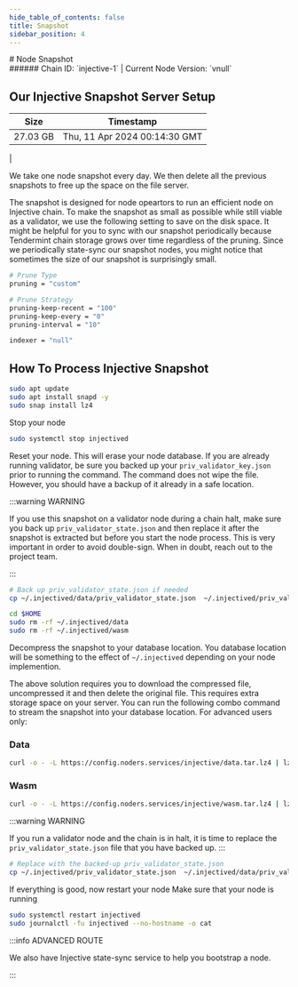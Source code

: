 ```yaml
---
hide_table_of_contents: false
title: Snapshot
sidebar_position: 4
---
```


<div class="h1-with-icon icon-injective">
# Node Snapshot
</div>
###### Chain ID: `injective-1` | Current Node Version: `vnull`

## Our Injective Snapshot Server Setup

| Size   | Timestamp   |
|--------|-------------|
| 27.03 GB | Thu, 11 Apr 2024 00:14:30 GMT |


We take one node snapshot every day. We then delete all the previous snapshots to free up the space on the file server.

The snapshot is designed for node opeartors to run an efficient node on Injective chain. To make the snapshot as small as possible while still viable as a validator, we use the following setting to save on the disk space. It might be helpful for you to sync with our snapshot periodically because Tendermint chain storage grows over time regardless of the pruning. Since we periodically state-sync our snapshot nodes, you might notice that sometimes the size of our snapshot is surprisingly small.

```bash title="app.toml"
# Prune Type
pruning = "custom"

# Prune Strategy
pruning-keep-recent = "100"
pruning-keep-every = "0"
pruning-interval = "10"
```

```bash title="config.toml"
indexer = "null"
```

## How To Process Injective Snapshot
```bash
sudo apt update
sudo apt install snapd -y
sudo snap install lz4
```

Stop your node
```bash
sudo systemctl stop injectived
```
Reset your node. This will erase your node database. If you are already running validator, be sure you backed up your `priv_validator_key.json` prior to running the command. The command does not wipe the file. However, you should have a backup of it already in a safe location.

:::warning WARNING

If you use this snapshot on a validator node during a chain halt, make sure you back up `priv_validator_state.json` and then replace it after the snapshot is extracted but before you start the node process. This is very important in order to avoid double-sign. When in doubt, reach out to the project team.

:::

```bash
# Back up priv_validator_state.json if needed
cp ~/.injectived/data/priv_validator_state.json  ~/.injectived/priv_validator_state.json

cd $HOME
sudo rm -rf ~/.injectived/data
sudo rm -rf ~/.injectived/wasm
```

Decompress the snapshot to your database location. You database location will be something to the effect of `~/.injectived` depending on your node implemention.

The above solution requires you to download the compressed file, uncompressed it and then delete the original file. This requires extra storage space on your server. You can run the following combo command to stream the snapshot into your database location. For advanced users only:
### Data
```bash
curl -o - -L https://config.noders.services/injective/data.tar.lz4 | lz4 -d | tar -x -C ~/.injectived
```
### Wasm
```bash
curl -o - -L https://config.noders.services/injective/wasm.tar.lz4 | lz4 -d | tar -x -C ~/.injectived
```

:::warning WARNING

If you run a validator node and the chain is in halt, it is time to replace the `priv_validator_state.json` file that you have backed up.
:::

```bash
# Replace with the backed-up priv_validator_state.json
cp ~/.injectived/priv_validator_state.json  ~/.injectived/data/priv_validator_state.json
```

If everything is good, now restart your node
Make sure that your node is running

```bash
sudo systemctl restart injectived
sudo journalctl -fu injectived --no-hostname -o cat
```

:::info ADVANCED ROUTE

We also have Injective state-sync service to help you bootstrap a node.

:::
